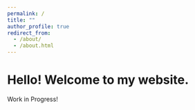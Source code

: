 ```yaml
---
permalink: /
title: ""
author_profile: true
redirect_from:
  - /about/
  - /about.html
---
```


# Hello! Welcome to my website.

Work in Progress!
